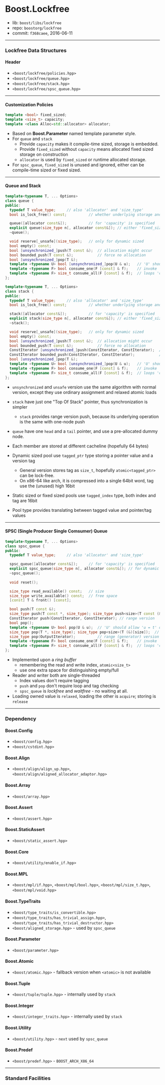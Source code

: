 # Boost.Lockfree

* lib: `boost/libs/lockfree`
* repo: `boostorg/lockfree`
* commit: `f368caee`, 2016-06-11

------
### Lockfree Data Structures

#### Header

* `<boost/lockfree/policies.hpp>`
* `<boost/lockfree/queue.hpp>`
* `<boost/lockfree/stack.hpp>`
* `<boost/lockfree/spsc_queue.hpp>`

------
#### Customization Policies

```c++
template <bool> fixed_sized;
template <size_t> capacity;
template <class Alloc=std::allocator> allocator;
```

* Based on **Boost.Parameter** named template parameter style.
* For `queue` and `stack`
  * Provide `capacity` makes it compile-time sized, storage is embedded.
  * Provide `fixed_sized` without `capacity` means allocated fixed sized storage on construction
  * `allocator` is used by `fixed_sized` or runtime allocated storage.
* For `spsc_queue`, `fixed_sized` is unused and ignored, either can be compile-time sized or fixed sized.

------
#### Queue and Stack

```c++
template<typename T, ... Options>
class queue {
public:
  typedef T value_type;     // also 'allocator' and 'size_type'
  bool is_lock_free() const;          // whether underlying storage and atomic are all lock_free

  queue([allocator const&]);          // for 'capacity' is specified
  explicit queue(size_type n[, allocator const&]); // either 'fixed_sized' or dynamic sized
  ~queue();

  void reserve[_unsafe](size_type);   // only for dynamic sized
  bool empty() const;
  bool [unsynchronized_]push(T const &);  // allocation might occur
  bool bounded_push(T const &);           // force no allocation
  bool [unsynchronized_]pop(T &);
  template <typename U> bool [unsynchronized_]pop(U & u);   // 'U' should allow 'u = t' or 'u = U(t)'
  template <typename F> bool consume_one(F [const] & f);    // invoke 'f(t)'
  template <typename F> size_t consume_all(F [const] & f);  // loops 'consume_one'
};

template<typename T, ... Options>
class stack {
public:
  typedef T value_type;     // also 'allocator' and 'size_type'
  bool is_lock_free() const;          // whether underlying storage and atomic are all lock_free

  stack([allocator const&]);          // for 'capacity' is specified
  explicit stack(size_type n[, allocator const&]); // either 'fixed_sized' or dynamic sized
  ~stack();

  void reserve[_unsafe](size_type);   // only for dynamic sized
  bool empty() const;
  bool [unsynchronized_]push(T const &);  // allocation might occur
  bool bounded_push(T const &);           // force no allocation
  ConstIterator [unsynchronized_]push(ConstIterator, ConstIterator);  // allocation might occur
  ConstIterator bounded_push(ConstIterator, ConstIterator);           // force no allocation
  bool [unsynchronized_]pop(T &);
  template <typename U> bool [unsynchronized_]pop(U & u);   // 'U' should allow 'u = t' or 'u = U(t)'
  template <typename F> bool consume_one(F [const] & f);    // invoke 'f(t)'
  template <typename F> size_t consume_all(F [const] & f);  // loops 'consume_one'
};
```

* `unsynchronized` and `unsafe` version use the same algorithm with normal version, except
  they use ordinary assignment and relaxed atomic loads
* `stack` have just one "Top Of Stack" pointer, thus synchronization is simpler
  * `stack` provides range version push, because its underlying operation is the same with one-node push
* `queue` have one `head` and a `tail` pointer, and use a pre-allocated dummy node.
* Each member are stored at different cacheline (hopefully 64 bytes)

* Dynamic sized pool use `tagged_ptr` type storing a pointer value and a version tag
  * General version stores tag as `size_t`, hopefully `atomic<tagged_ptr>` can be lock-free.
  * On x86-64 like arch, it is compressed into a single 64bit word, tag use the (unused) high 16bit
* Static sized or fixed sized pools use `tagged_index` type, both index and tag are 16bit
* Pool type provides translating between tagged value and pointer/tag values

------
#### SPSC (Single Producer Single Comsumer) Queue

```c++
template<typename T, ... Options>
class spsc_queue {
public:
  typedef T value_type;     // also 'allocator' and 'size_type'

  spsc_queue([allocator const&]);     // for 'capacity' is specified
  explicit spsc_queue(size_type n[, allocator const&]); // for dynamic sized
  ~spsc_queue();
  
  void reset();

  size_type read_available() const;   // size
  size_type write_available() const;  // free space
  [const] T & front() [const];

  bool push(T const &);
  size_type push(T const *, size_type); size_type push<size>(T const (&)[size]); // array version
  ConstIterator push(ConstIterator, ConstIterator); // range version
  bool pop();
  template <typename U> bool pop(U & u);  // 'U' should allow 'u = t' or 'u = U(t)'
  size_type pop(T *, size_type); size_type pop<size>(T (&)[size]);  // array version
  size_type pop(OutputIterator);          // range (generator) version
  template <typename F> bool consume_one(F [const] & f);    // invoke 'f(t)'
  template <typename F> size_t consume_all(F [const] & f);  // loops 'consume_one'
};
```

* Implemented upon a _ring buffer_
  * remembering the read and write index, `atomic<size_t>`
  * use one extra space for distinguishing empty/full
* Reader and writer both are single-threaded
  * Index values don't require tagging
  * `push` and `pop` don't require loop and tag checking
  * `spsc_queue` is *lockfree* and *waitfree* - no waiting at all.
* Loading owned value is `relaxed`, loading the other is `acquire`; storing is `release`

------
### Dependency

#### Boost.Config

* `<boost/config.hpp>`
* `<boost/cstdint.hpp>`

#### Boost.Align

* `<boost/align/align_up.hpp>`, `<boost/align/aligned_allocator_adaptor.hpp>`

#### Boost.Array

* `<boost/array.hpp>`

#### Boost.Assert

* `<boost/assert.hpp>`

#### Boost.StaticAssert

* `<boost/static_assert.hpp>`

#### Boost.Core

* `<boost/utility/enable_if.hpp>`

#### Boost.MPL

* `<boost/mpl/if.hpp>`, `<boost/mpl/bool.hpp>`, `<boost/mpl/size_t.hpp>`, `<boost/mpl/void.hpp>`

#### Boost.TypeTraits

* `<boost/type_traits/is_convertible.hpp>`
* `<boost/type_traits/has_trivial_assign.hpp>`, `<boost/type_traits/has_trivial_destructor.hpp>`
* `<boost/aligned_storage.hpp>` - used by `spsc_queue`

#### Boost.Parameter

* `<boost/parameter.hpp>`

#### Boost.Atomic

* `<boost/atomic.hpp>` - fallback version when `<atomic>` is not available

#### Boost.Tuple

* `<boost/tuple/tuple.hpp>` - internally used by `stack`

#### Boost.Integer

* `<boost/integer_traits.hpp>` - internally used by `stack`

#### Boost.Utility

* `<boost/utility.hpp>` - `next` used by `spsc_queue`

#### Boost.Predef

* `<boost/predef.hpp>` - `BOOST_ARCH_X86_64`

------
### Standard Facilities


